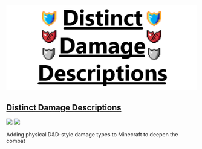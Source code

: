 ![](images/DDDBanner.png)

## [Distinct Damage Descriptions](https://www.curseforge.com/minecraft/mc-mods/distinct-damage-descriptions)
[![](https://img.shields.io/github/issues/yeelp/Distinct-Damage-Descriptions)](https://github.com/yeelp/Distinct-Damage-Descriptions/issues) ![](http://cf.way2muchnoise.eu/full_distinct-damage-descriptions_downloads.svg)

Adding physical D&amp;D-style damage types to Minecraft to deepen the combat
